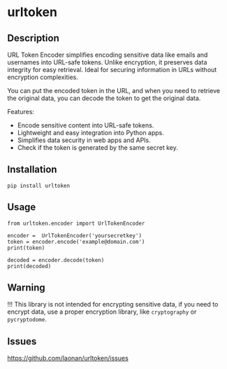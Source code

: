 # urltoken

## Description
URL Token Encoder simplifies encoding sensitive data like emails and usernames into URL-safe tokens. Unlike encryption, it preserves data integrity for easy retrieval. Ideal for securing information in URLs without encryption complexities.

You can put the encoded token in the URL, and when you need to retrieve the original data, you can decode the token to get the original data.

Features:

* Encode sensitive content into URL-safe tokens.
* Lightweight and easy integration into Python apps.
* Simplifies data security in web apps and APIs.
* Check if the token is generated by the same secret key.


## Installation
   
    pip install urltoken

    
## Usage
    
    from urltoken.encoder import UrlTokenEncoder
    
    encoder =  UrlTokenEncoder('yoursecretkey')
    token = encoder.encode('example@domain.com')
    print(token)

    decoded = encoder.decode(token)
    print(decoded)

## Warning
!!! This library is not intended for encrypting sensitive data, if you need to encrypt data, use a proper encryption library, like `cryptography` or `pycryptodome`.


## Issues
https://github.com/laonan/urltoken/issues
